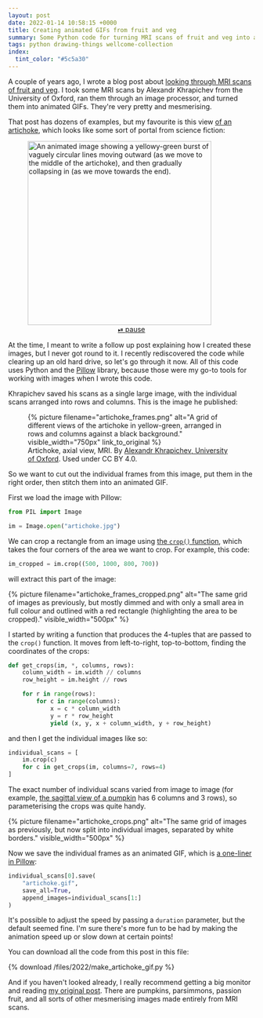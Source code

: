 ```yaml
---
layout: post
date: 2022-01-14 10:58:15 +0000
title: Creating animated GIFs from fruit and veg
summary: Some Python code for turning MRI scans of fruit and veg into animated GIFs.
tags: python drawing-things wellcome-collection
index:
  tint_color: "#5c5a30"
---
```


A couple of years ago, I wrote a blog post about [looking through MRI scans of fruit and veg][stacks].
I took some MRI scans by Alexandr Khrapichev from the University of Oxford, ran them through an image processor, and turned them into animated GIFs.
They're very pretty and mesmerising.

That post has dozens of examples, but my favourite is this view [of an artichoke][artichoke], which looks like some sort of portal from science fiction:

<script>
  function toggle() {
    var img = document.getElementById("artichoke");
    var toggleControl = document.getElementById("toggleControl");

    console.log(img.src);

    if (img.src.endsWith(".jpg")) {
      img.src = "/images/2022/artichoke.gif";
      toggleControl.innerHTML = "&#x23EF;&#xFE0E; pause";
    } else {
      img.src = "/images/2022/artichoke.jpg";
      toggleControl.innerHTML = "&#x23EF;&#xFE0E; play";
    }
  }
</script>

<figure>
  <img src="/images/2022/artichoke.gif" id="artichoke" style="width: 375px;" alt="An animated image showing a yellowy-green burst of vaguely circular lines moving outward (as we move to the middle of the artichoke), and then gradually collapsing in (as we move towards the end).">
  <center>
    <a href="#artichoke" onclick="script:toggle()" id="toggleControl">&#x23EF;&#xFE0E; pause</a>
  </center>
</figure>

At the time, I meant to write a follow up post explaining how I created these images, but I never got round to it.
I recently rediscovered the code while clearing up an old hard drive, so let's go through it now.
All of this code uses Python and the [Pillow] library, because those were my go-to tools for working with images when I wrote this code.

Khrapichev saved his scans as a single large image, with the individual scans arranged into rows and columns.
This is the image he published:

<figure>
  {%
    picture
    filename="artichoke_frames.png"
    alt="A grid of different views of the artichoke in yellow-green, arranged in rows and columns against a black background."
    visible_width="750px"
    link_to_original
  %}
  <figcaption>
    Artichoke, axial view, MRI.
    By <a href="https://wellcomecollection.org/works/b9g485fs">Alexandr Khrapichev, University of Oxford</a>.
    Used under CC BY 4.0.
  </figcaption>
</figure>

So we want to cut out the individual frames from this image, put them in the right order, then stitch them into an animated GIF.

First we load the image with Pillow:

```python
from PIL import Image

im = Image.open("artichoke.jpg")
```

We can crop a rectangle from an image using [the `crop()` function][crop_function], which takes the four corners of the area we want to crop.
For example, this code:

```python
im_cropped = im.crop((500, 1000, 800, 700))
```

will extract this part of the image:

{%
  picture
  filename="artichoke_frames_cropped.png"
  alt="The same grid of images as previously, but mostly dimmed and with only a small area in full colour and outlined with a red rectangle (highlighting the area to be cropped)."
  visible_width="500px"
%}

I started by writing a function that produces the 4-tuples that are passed to the `crop()` function.
It moves from left-to-right, top-to-bottom, finding the coordinates of the crops:

```python
def get_crops(im, *, columns, rows):
    column_width = im.width // columns
    row_height = im.height // rows

    for r in range(rows):
        for c in range(columns):
            x = c * column_width
            y = r * row_height
            yield (x, y, x + column_width, y + row_height)
```

and then I get the individual images like so:

```python
individual_scans = [
    im.crop(c)
    for c in get_crops(im, columns=7, rows=4)
]
```

The exact number of individual scans varied from image to image (for example, [the sagittal view of a pumpkin][pumpkin] has 6 columns and 3 rows), so parameterising the crops was quite handy.

{%
  picture
  filename="artichoke_crops.png"
  alt="The same grid of images as previously, but now split into individual images, separated by white borders."
  visible_width="500px"
%}

Now we save the individual frames as an animated GIF, which is [a one-liner in Pillow][save_gifs]:

```python
individual_scans[0].save(
    "artichoke.gif",
    save_all=True,
    append_images=individual_scans[1:]
)
```

It's possible to adjust the speed by passing a `duration` parameter, but the default seemed fine.
I'm sure there's more fun to be had by making the animation speed up or slow down at certain points!

You can download all the code from this post in this file:

{% download /files/2022/make_artichoke_gif.py %}

And if you haven't looked already, I really recommend getting a big monitor and reading [my original post][stacks].
There are pumpkins, parsimmons, passion fruit, and all sorts of other mesmerising images made entirely from MRI scans.

[stacks]: https://stacks.wellcomecollection.org/peering-through-mri-scans-of-fruit-and-veg-part-1-a2e8b07bde6f
[artichoke]: https://wellcomecollection.org/works/b9g485fs
[Pillow]: https://pypi.org/project/Pillow/
[collection]: https://wellcomecollection.org/works/b9g485fs
[crop_function]: https://pillow.readthedocs.io/en/stable/reference/Image.html#PIL.Image.Image.crop
[pumpkin]: https://wellcomecollection.org/works/z3cja6w4
[save_gifs]: https://pillow.readthedocs.io/en/stable/handbook/image-file-formats.html?highlight=gif#saving
